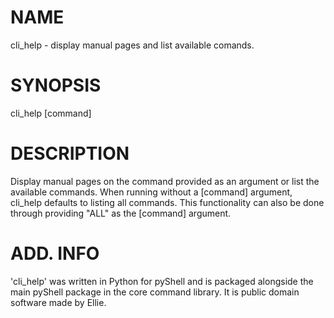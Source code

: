   # NAME
cli_help - display manual pages and list available comands.

  # SYNOPSIS
cli_help [command] 

  # DESCRIPTION
Display manual pages on the command provided as an argument or list the available commands. When running without a [command] argument, cli_help defaults to listing all commands. This functionality can also be done through providing "ALL" as the [command] argument.

  # ADD. INFO
'cli_help' was written in Python for pyShell and is packaged alongside the main pyShell package in the core command library. It is public domain software made by Ellie.